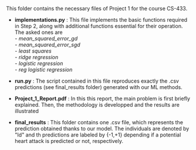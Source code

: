 This folder contains the necessary files of Project 1 for the course CS-433.
- **implementations.py** : This file implements the basic functions required in Step 2, along with additional functions essential for their operation. The asked ones are<br>
                        - *mean_squared_error_gd*<br>
                        - *mean_squared_error_sgd*<br>
                        - *least squares*<br>
                        - *ridge regression*<br>
                        - *logistic regression*<br>
                        - *reg logistic regression*

- **run.py** : The script contained in this file reproduces exactly the .csv predictions (see final_results folder) generated with our ML methods.
- **Project_1_Report.pdf** : In this this report, the main problem is first briefly explained. Then, the methodology is developped and the results are illustrated
- **final_results** : This folder contains one .csv file, which represents the prediction obtained thanks to our model. The individuals are denoted by "Id" and th predictions are labeled by {-1,+1} depending if a potential heart attack is predicted or not, respectively.

